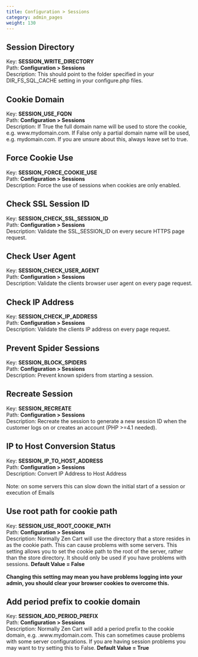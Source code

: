 ```yaml
---
title: Configuration > Sessions
category: admin_pages
weight: 130 
---
```


<h2 id="session_directory">Session Directory</h2>

<div class='indent'>Key: <b>SESSION_WRITE_DIRECTORY</b><br />
Path: <b>Configuration > Sessions</b><br />
Description: This should point to the folder specified in your DIR_FS_SQL_CACHE setting in your configure.php files.</div>


<h2 id="cookie_domain">Cookie Domain</h2>

<div class='indent'>Key: <b>SESSION_USE_FQDN</b><br />
Path: <b>Configuration > Sessions</b><br />
Description: If True the full domain name will be used to store the cookie, e.g. www.mydomain.com. If False only a partial domain name will be used, e.g. mydomain.com. If you are unsure about this, always leave set to true.</div>


<h2 id="force_cookie_use">Force Cookie Use</h2>

<div class='indent'>Key: <b>SESSION_FORCE_COOKIE_USE</b><br />
Path: <b>Configuration > Sessions</b><br />
Description: Force the use of sessions when cookies are only enabled.</div>


<h2 id="check_ssl_session_id">Check SSL Session ID</h2>

<div class='indent'>Key: <b>SESSION_CHECK_SSL_SESSION_ID</b><br />
Path: <b>Configuration > Sessions</b><br />
Description: Validate the SSL_SESSION_ID on every secure HTTPS page request.</div>


<h2 id="check_user_agent">Check User Agent</h2>

<div class='indent'>Key: <b>SESSION_CHECK_USER_AGENT</b><br />
Path: <b>Configuration > Sessions</b><br />
Description: Validate the clients browser user agent on every page request.</div>


<h2 id="check_ip_address">Check IP Address</h2>

<div class='indent'>Key: <b>SESSION_CHECK_IP_ADDRESS</b><br />
Path: <b>Configuration > Sessions</b><br />
Description: Validate the clients IP address on every page request.</div>


<h2 id="prevent_spider_sessions">Prevent Spider Sessions</h2>

<div class='indent'>Key: <b>SESSION_BLOCK_SPIDERS</b><br />
Path: <b>Configuration > Sessions</b><br />
Description: Prevent known spiders from starting a session.</div>


<h2 id="recreate_session">Recreate Session</h2>

<div class='indent'>Key: <b>SESSION_RECREATE</b><br />
Path: <b>Configuration > Sessions</b><br />
Description: Recreate the session to generate a new session ID when the customer logs on or creates an account (PHP >=4.1 needed).</div>


<h2 id="ip_to_host_conversion_status">IP to Host Conversion Status</h2>

<div class='indent'>Key: <b>SESSION_IP_TO_HOST_ADDRESS</b><br />
Path: <b>Configuration > Sessions</b><br />
Description: Convert IP Address to Host Address<br /><br />Note: on some servers this can slow down the initial start of a session or execution of Emails</div>


<h2 id="use_root_path_for_cookie_path">Use root path for cookie path</h2>

<div class='indent'>Key: <b>SESSION_USE_ROOT_COOKIE_PATH</b><br />
Path: <b>Configuration > Sessions</b><br />
Description: Normally Zen Cart will use the directory that a store resides in as the cookie path. This can cause problems with some servers. This setting allows you to set the cookie path to the root of the server, rather than the store directory. It should only be used if you have problems with sessions. <strong>Default Value = False</strong><br /><br /><strong>Changing this setting may mean you have problems logging into your admin, you should clear your browser cookies to overcome this.</strong></div>


<h2 id="add_period_prefix_to_cookie_domain">Add period prefix to cookie domain</h2>

<div class='indent'>Key: <b>SESSION_ADD_PERIOD_PREFIX</b><br />
Path: <b>Configuration > Sessions</b><br />
Description: Normally Zen Cart will add a period prefix to the cookie domain, e.g.  .www.mydomain.com. This can sometimes cause problems with some server configurations. If you are having session problems you may want to try setting this to False. <strong>Default Value = True</strong></div>


